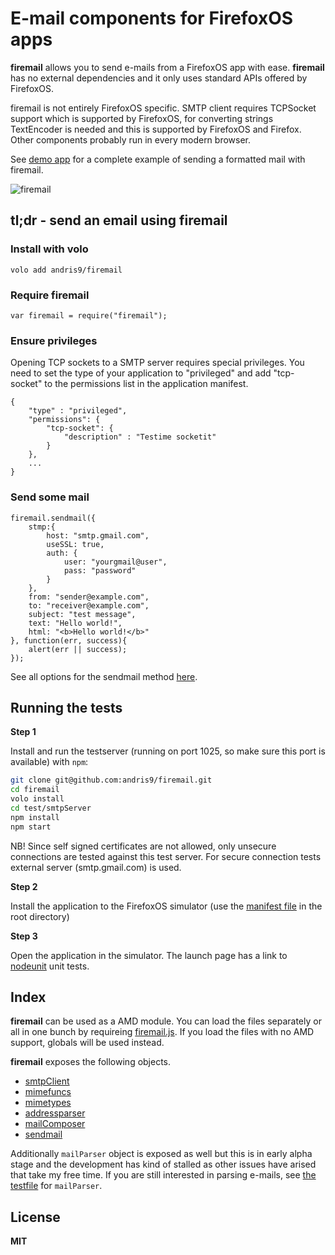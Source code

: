 # E-mail components for FirefoxOS apps

**firemail** allows you to send e-mails from a FirefoxOS app with ease. **firemail** has no external dependencies and it only uses standard APIs offered by FirefoxOS.

firemail is not entirely FirefoxOS specific. SMTP client requires TCPSocket support which is supported by FirefoxOS, for converting strings TextEncoder is needed and this is supported by FirefoxOS and Firefox. Other components probably run in every modern browser.

See [demo app](https://github.com/andris9/firemail/tree/master/example) for a complete example of sending a formatted mail with firemail.

![firemail](http://tahvel.info/firemail2.png)

## tl;dr - send an email using firemail

### Install with volo

    volo add andris9/firemail

### Require firemail

    var firemail = require("firemail");

### Ensure privileges

Opening TCP sockets to a SMTP server requires special privileges. You need to set the type of your application to "privileged" and add "tcp-socket" to the permissions list in the application manifest.

```
{
    "type" : "privileged",
    "permissions": {
        "tcp-socket": {
            "description" : "Testime socketit"
        }
    },
    ...
}
```

### Send some mail

    firemail.sendmail({
        stmp:{
            host: "smtp.gmail.com",
            useSSL: true,
            auth: {
                user: "yourgmail@user",
                pass: "password"
            }
        },
        from: "sender@example.com",
        to: "receiver@example.com",
        subject: "test message",
        text: "Hello world!",
        html: "<b>Hello world!</b>"
    }, function(err, success){
        alert(err || success);
    });

See all options for the sendmail method [here](docs/sendmail.md#api).

## Running the tests

**Step 1**

Install and run the testserver (running on port 1025, so make sure this port is available) with `npm`:

```bash
git clone git@github.com:andris9/firemail.git
cd firemail
volo install
cd test/smtpServer
npm install
npm start
```

NB! Since self signed certificates are not allowed, only unsecure connections are tested against this test server. For secure connection tests external server (smtp.gmail.com) is used.

**Step 2**

Install the application to the FirefoxOS simulator (use the [manifest file](manifest.webapp) in the root directory)

**Step 3**

Open the application in the simulator. The launch page has a link to [nodeunit](https://github.com/caolan/nodeunit) unit tests.

## Index

**firemail** can be used as a AMD module. You can load the files separately or all in one bunch
by requireing [firemail.js](firemail.js). If you load the files with no AMD support, globals
will be used instead.

**firemail** exposes the following objects.

  * [smtpClient](docs/smtpClient.md)
  * [mimefuncs](https://github.com/Kreata/mimefuncs)
  * [mimetypes](https://github.com/Kreata/mimetypes)
  * [addressparser](https://github.com/Kreata/addressparser)
  * [mailComposer](docs/mailComposer.md)
  * [sendmail](docs/sendmail.md)

Additionally `mailParser` object is exposed as well but this is in early alpha stage and the development has kind of stalled as other issues have arised that take my free time. If you are still interested in parsing e-mails, see [the testfile](test/mailParser/mailParser.js) for `mailParser`.

## License

**MIT**